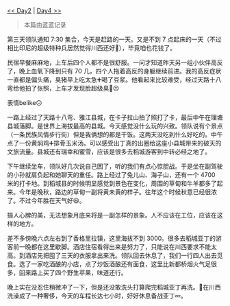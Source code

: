 [<< Day2](/post/39.html) | [Day4 >>](/post/41.html)

> 本篇由蓝蓝记录

第三天领队通知 7:30 集合，今天是赶路的一天。又是不到 7 点起床的一天（不过相比印尼的超级特种兵居然觉得川西还好🫠），毕竟咱也花钱了。

民宿早餐麻麻地，上车后四个人都不是很舒服。一问才知道昨天另一组小伙伴高反了，晚上血氧下降到只有 70 几，四个人拖着高反的身躯继续前进。我的高反症状一直都是偏头痛，臭猪早上吃太急➕喝了豆浆。他看起来比较难受，经过天路十八弯给他拍了张照，上车才发现脸超级臭🤣☹️

表情belike☹️

一路上经过了天路十八弯、雅江县城，在卡子拉山拍了照打了卡，最后中午在理塘县城落脚。是世界上海拔最高的县城。今天感觉没什么玩的兴致。领队说有个景点（一条民族风情步行街）但是我俩想的都是干饭。这两天没吃到什么好吃的。中午点了一份黄焖鸡➕排骨玉米汤。可以感受出丁真的出圈给这座小县城带来的破天的文旅流量。县城还有瑞幸和蜜雪，应该是很多去稻城游客到中转必经之地了。

下午继续坐车，领队好几次说自己困了，听的我们有点心惊胆战。于是坐在副驾驶的小孙就肩负起和她聊天的重任。路上经过了兔儿山、海子山，还有一个 4700 米的打卡地。到稻城县的时候明显感觉到景色在变化，周围的草甸和牛羊都多了起来。今年是晚秋，路边的草甸一副将黄未黄的样子。往年这个时候秋意已经很浓了。不过今年胜在天气好😆。

摄人心脾的美，无法想象月底来将是一副怎样的景象。人不应该在工位，应该在这样的地方。

差不多傍晚六点左右到了香格里拉镇，这里海拔不到 3000。很多去稻城亚丁的游客前一晚都在这里歇脚。酒店住宿看得出来是努力了，只能说在川西要求不能太高。到酒店先把囤了三天的衣服拿出来洗。领队回去休息了，我们一行四人出去觅食。选了一家吃酒酿的小店，点了炒饭酒酿还有面食，这里比新都桥烟火气足很多，回来路上买了四个野生苹果，味道还行。

晚上实在没忍住稍微冲了一下，但是还没敢洗头打算爬完稻城亚丁再洗。🫠在川西洗澡成了一种奢侈，今天的车程长达七小时，好好休息备战亚丁💤。